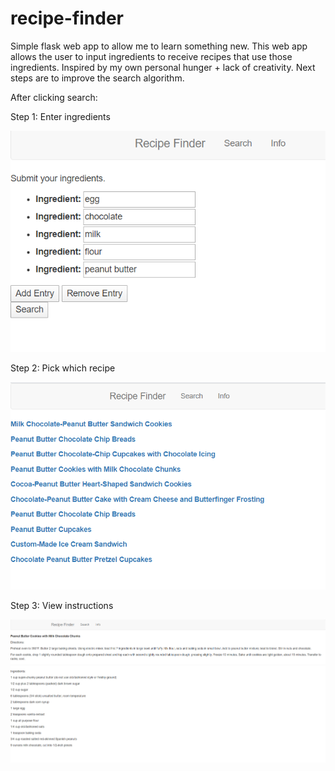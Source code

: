 # recipe-finder

Simple flask web app to allow me to learn something new. This web app allows the user to input ingredients to receive recipes that use those ingredients. Inspired by my own personal hunger + lack of creativity.
Next steps are to improve the search algorithm.

After clicking search:

Step 1: Enter ingredients

![enter ingredients](/demo_pictures/Screenshot_1.png)

Step 2: Pick which recipe

![pick a recipe](/demo_pictures/Screenshot_2.png)

Step 3: View instructions

![view recipe](/demo_pictures/Screenshot_3.png)
